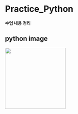 # Practice_Python
__수업 내용 정리__

python image
--------------
<img width='200' src="![default](https://user-images.githubusercontent.com/42596931/44568126-67103c00-a7b0-11e8-9dd6-63b9bbfa1a7a.png)">

